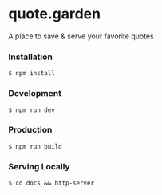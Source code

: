# quote.garden

A place to save & serve your favorite quotes

### Installation
```
$ npm install
```

### Development
```
$ npm run dev
```

### Production
```
$ npm run build
```

### Serving Locally
```
$ cd docs && http-server
```
